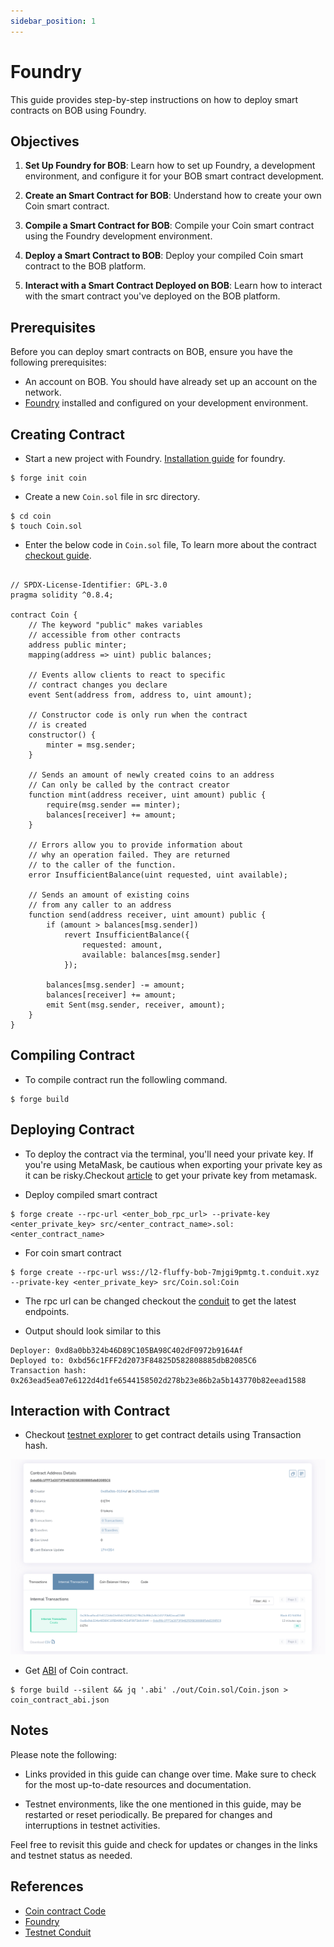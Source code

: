 ```yaml
---
sidebar_position: 1
---
```


# Foundry

This guide provides step-by-step instructions on how to deploy smart contracts on BOB using Foundry.

## Objectives
1. **Set Up Foundry for BOB**: Learn how to set up Foundry, a development environment, and configure it for your BOB smart contract development.

2. **Create an Smart Contract for BOB**: Understand how to create your own Coin smart contract.

3. **Compile a Smart Contract for BOB**: Compile your Coin smart contract using the Foundry development environment.

4. **Deploy a Smart Contract to BOB**: Deploy your compiled Coin smart contract to the BOB platform.

5. **Interact with a Smart Contract Deployed on BOB**: Learn how to interact with the smart contract you've deployed on the BOB platform.

## Prerequisites

Before you can deploy smart contracts on BOB, ensure you have the following prerequisites:

- An account on BOB. You should have already set up an account on the network.
- [Foundry](https://book.getfoundry.sh/) installed and configured on your development environment.

## Creating Contract 

- Start a new project with Foundry. [Installation guide](https://book.getfoundry.sh/getting-started/installation) for foundry.  

```shell
$ forge init coin
```

- Create a new `Coin.sol` file in src directory.

```shell
$ cd coin
$ touch Coin.sol
```

- Enter the below code in `Coin.sol` file, To learn more about the contract [checkout guide](https://github.com/ethereum/solidity/blob/develop/docs/introduction-to-smart-contracts.rst).

```solidity

// SPDX-License-Identifier: GPL-3.0
pragma solidity ^0.8.4;

contract Coin {
    // The keyword "public" makes variables
    // accessible from other contracts
    address public minter;
    mapping(address => uint) public balances;

    // Events allow clients to react to specific
    // contract changes you declare
    event Sent(address from, address to, uint amount);

    // Constructor code is only run when the contract
    // is created
    constructor() {
        minter = msg.sender;
    }

    // Sends an amount of newly created coins to an address
    // Can only be called by the contract creator
    function mint(address receiver, uint amount) public {
        require(msg.sender == minter);
        balances[receiver] += amount;
    }

    // Errors allow you to provide information about
    // why an operation failed. They are returned
    // to the caller of the function.
    error InsufficientBalance(uint requested, uint available);

    // Sends an amount of existing coins
    // from any caller to an address
    function send(address receiver, uint amount) public {
        if (amount > balances[msg.sender])
            revert InsufficientBalance({
                requested: amount,
                available: balances[msg.sender]
            });

        balances[msg.sender] -= amount;
        balances[receiver] += amount;
        emit Sent(msg.sender, receiver, amount);
    }
}
```

## Compiling Contract 

- To compile contract run the followling command. 

```shell
$ forge build
```

## Deploying Contract

- To deploy the contract via the terminal, you'll need your private key. If you're using MetaMask, be cautious when exporting your private key as it can be risky.Checkout [article](https://support.metamask.io/hc/en-us/articles/360015289632-How-to-export-an-account-s-private-key) to get your private key from metamask.

- Deploy compiled smart contract 

```shell
$ forge create --rpc-url <enter_bob_rpc_url> --private-key <enter_private_key> src/<enter_contract_name>.sol:<enter_contract_name>
```

- For coin smart contract 

```shell
$ forge create --rpc-url wss://l2-fluffy-bob-7mjgi9pmtg.t.conduit.xyz --private-key <enter_private_key> src/Coin.sol:Coin
```

- The rpc url can be changed checkout the [conduit](https://app.conduit.xyz/published/view/fluffy-bob-7mjgi9pmtg) to get the latest endpoints. 

- Output should look similar to this

```shell
Deployer: 0xd8a0bb324b46D89C105BA98C402dF0972b9164Af
Deployed to: 0xbd56c1FFF2d2073F84825D582808885dbB2085C6
Transaction hash: 0x263ead5ea07e6122d4d1fe6544158502d278b23e86b2a5b143770b82eead1588
```

## Interaction with Contract

- Checkout [testnet explorer](https://explorerl2-fluffy-bob-7mjgi9pmtg.t.conduit.xyz) to get contract details using Transaction hash. 

![Contract details on Explorer Image](../../../static/img/deployed_contract_on_foundry.png)

- Get [ABI](https://docs.soliditylang.org/en/latest/abi-spec.html) of Coin contract. 

```shell
$ forge build --silent && jq '.abi' ./out/Coin.sol/Coin.json > coin_contract_abi.json
```

## Notes

Please note the following:

- Links provided in this guide can change over time. Make sure to check for the most up-to-date resources and documentation.

- Testnet environments, like the one mentioned in this guide, may be restarted or reset periodically. Be prepared for changes and interruptions in testnet activities.

Feel free to revisit this guide and check for updates or changes in the links and testnet status as needed.

## References
- [Coin contract Code](https://github.com/ethereum/solidity/blob/develop/docs/introduction-to-smart-contracts.rst)
- [Foundry](https://book.getfoundry.sh/)
- [Testnet Conduit](https://app.conduit.xyz/published/view/fluffy-bob-7mjgi9pmtg)  